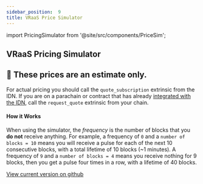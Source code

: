 ```yaml
---
sidebar_position:  9
title: VRaaS Price Simulator
---
```

import PricingSimulator from '@site/src/components/PriceSim';

## VRaaS Pricing Simulator

<h2>📢 These prices are an estimate only.</h2>

For actual pricing you should call the `quote_subscription` extrinsic from the IDN. If you are on a parachain or contract that has already [integrated with the IDN](./guides_and_tutorials/quickstart.md), call the `request_quote` extrinsic from your chain.

#### How it Works

When using the simulator, the *frequency* is the number of blocks that you **do not** receive anything. For example, a frequency of `0` and a `number of blocks = 10` means you will receive a pulse for each of the next 10 consecutive blocks, with a total lifetime of 10 blocks (~1 minutes). A frequency of `9` and a `number of blocks = 4` means you receive nothing for 9 blocks, then you get a pulse four times in a row, with a lifetime of 40 blocks.

[View current version on github](https://github.com/ideal-lab5/idn-docs/tree/tony/updates/src/components/PriceSim)

<div>
    <PricingSimulator />
</div>
